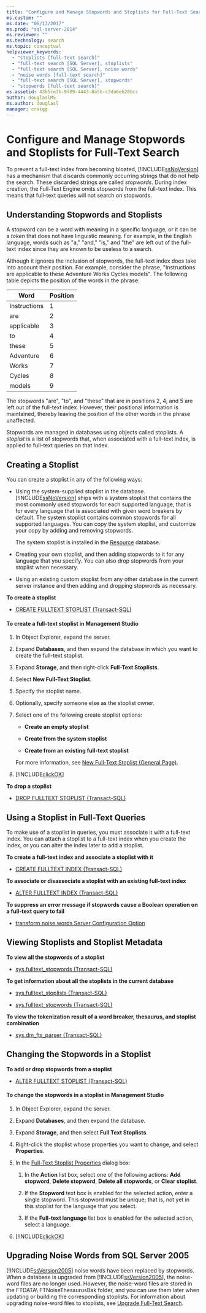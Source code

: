 ```yaml
---
title: "Configure and Manage Stopwords and Stoplists for Full-Text Search | Microsoft Docs"
ms.custom: ""
ms.date: "06/13/2017"
ms.prod: "sql-server-2014"
ms.reviewer: ""
ms.technology: search
ms.topic: conceptual
helpviewer_keywords: 
  - "stoplists [full-text search]"
  - "full-text search [SQL Server], stoplists"
  - "full-text search [SQL Server], noise words"
  - "noise words [full-text search]"
  - "full-text search [SQL Server], stopwords"
  - "stopwords [full-text search]"
ms.assetid: 43b5ce7b-9f09-4443-8a5b-c3da6eb28bcc
author: douglaslMS
ms.author: douglasl
manager: craigg
---
```

# Configure and Manage Stopwords and Stoplists for Full-Text Search
  To prevent a full-text index from becoming bloated, [!INCLUDE[ssNoVersion](../../includes/ssnoversion-md.md)] has a mechanism that discards commonly occurring strings that do not help the search. These discarded strings are called *stopwords*. During index creation, the Full-Text Engine omits stopwords from the full-text index. This means that full-text queries will not search on stopwords.  
  
##  <a name="understand"></a> Understanding Stopwords and Stoplists  
 A stopword can be a word with meaning in a specific language, or it can be a *token* that does not have linguistic meaning. For example, in the English language, words such as "a," "and," "is," and "the" are left out of the full-text index since they are known to be useless to a search.  
  
 Although it ignores the inclusion of stopwords, the full-text index does take into account their position. For example, consider the phrase, "Instructions are applicable to these Adventure Works Cycles models". The following table depicts the position of the words in the phrase:  
  
|Word|Position|  
|----------|--------------|  
|Instructions|1|  
|are|2|  
|applicable|3|  
|to|4|  
|these|5|  
|Adventure|6|  
|Works|7|  
|Cycles|8|  
|models|9|  
  
 The stopwords "are", "to", and "these" that are in positions 2, 4, and 5 are left out of the full-text index. However, their positional information is maintained, thereby leaving the position of the other words in the phrase unaffected.  
  
 Stopwords are managed in databases using objects called stoplists. A *stoplist* is a list of stopwords that, when associated with a full-text index, is applied to full-text queries on that index.  
  
  
##  <a name="creating"></a> Creating a Stoplist  
 You can create a stoplist in any of the following ways:  
  
-   Using the system-supplied stoplist in the database. [!INCLUDE[ssNoVersion](../../includes/ssnoversion-md.md)] ships with a system stoplist that contains the most commonly used stopwords for each supported language, that is for every language that is associated with given word breakers by default. The system stoplist contains common stopwords for all supported languages.  You can copy the system stoplist, and customize your copy by adding and removing stopwords.  
  
     The system stoplist is installed in the [Resource](../databases/resource-database.md) database.  
  
-   Creating your own stoplist, and then adding stopwords to it for any language that you specify. You can also drop stopwords from your stoplist when necessary.  
  
-   Using an existing custom stoplist from any other database in the current server instance and then adding and dropping stopwords as necessary.  
  
 **To create a stoplist**  
  
-   [CREATE FULLTEXT STOPLIST &#40;Transact-SQL&#41;](/sql/t-sql/statements/create-fulltext-stoplist-transact-sql)  
  
#### To create a full-text stoplist in Management Studio  
  
1.  In Object Explorer, expand the server.  
  
2.  Expand **Databases**, and then expand the database in which you want to create the full-text stoplist.  
  
3.  Expand **Storage**, and then right-click **Full-Text Stoplists**.  
  
4.  Select **New Full-Text Stoplist**.  
  
5.  Specify the stoplist name.  
  
6.  Optionally, specify someone else as the stoplist owner.  
  
7.  Select one of the following create stoplist options:  
  
    -   **Create an empty stoplist**  
  
    -   **Create from the system stoplist**  
  
    -   **Create from an existing full-text stoplist**  
  
     For more information, see [New Full-Text Stoplist &#40;General Page&#41;](../../integration-services/general-page-of-integration-services-designers-options.md).  
  
8.  [!INCLUDE[clickOK](../../../includes/clickok-md.md)]  
  
 **To drop a stoplist**  
  
-   [DROP FULLTEXT STOPLIST &#40;Transact-SQL&#41;](/sql/t-sql/statements/drop-fulltext-stoplist-transact-sql)  
  
  
##  <a name="queries"></a> Using a Stoplist in Full-Text Queries  
 To make use of a stoplist in queries, you must associate it with a full-text index. You can attach a stoplist to a full-text index when you create the index, or you can alter the index later to add a stoplist.  
  
 **To create a full-text index and associate a stoplist with it**  
  
-   [CREATE FULLTEXT INDEX &#40;Transact-SQL&#41;](/sql/t-sql/statements/create-fulltext-index-transact-sql)  
  
 **To associate or disassociate a stoplist with an existing full-text index**  
  
-   [ALTER FULLTEXT INDEX &#40;Transact-SQL&#41;](/sql/t-sql/statements/alter-fulltext-index-transact-sql)  
  
 **To suppress an error message if stopwords cause a Boolean operation on a full-text query to fail**  
  
-   [transform noise words Server Configuration Option](../../database-engine/configure-windows/transform-noise-words-server-configuration-option.md)  
  
  
##  <a name="viewing"></a> Viewing Stoplists and Stoplist Metadata  
 **To view all the stopwords of a stoplist**  
  
-   [sys.fulltext_stopwords &#40;Transact-SQL&#41;](/sql/relational-databases/system-catalog-views/sys-fulltext-stopwords-transact-sql)  
  
 **To get information about all the stoplists in the current database**  
  
-   [sys.fulltext_stoplists &#40;Transact-SQL&#41;](/sql/relational-databases/system-catalog-views/sys-fulltext-stoplists-transact-sql)  
  
-   [sys.fulltext_stopwords &#40;Transact-SQL&#41;](/sql/relational-databases/system-catalog-views/sys-fulltext-stopwords-transact-sql)  
  
 **To view the tokenization result of a word breaker, thesaurus, and stoplist combination**  
  
-   [sys.dm_fts_parser &#40;Transact-SQL&#41;](/sql/relational-databases/system-dynamic-management-views/sys-dm-fts-parser-transact-sql)  
  
  
##  <a name="change"></a> Changing the Stopwords in a Stoplist  
 **To add or drop stopwords from a stoplist**  
  
-   [ALTER FULLTEXT STOPLIST &#40;Transact-SQL&#41;](/sql/t-sql/statements/alter-fulltext-stoplist-transact-sql)  
  
#### To change the stopwords in a stoplist in Management Studio  
  
1.  In Object Explorer, expand the server.  
  
2.  Expand **Databases**, and then expand the database.  
  
3.  Expand **Storage**, and then select **Full Text Stoplists**.  
  
4.  Right-click the stoplist whose properties you want to change, and select **Properties**.  
  
5.  In the [Full-Text Stoplist Properties](../../database-engine/full-text-stoplist-properties.md) dialog box:  
  
    1.  In the **Action** list box, select one of the following actions: **Add stopword**, **Delete stopword**, **Delete all stopwords**, or **Clear stoplist**.  
  
    2.  If the **Stopword** text box is enabled for the selected action, enter a single stopword. This stopword must be unique; that is, not yet in this stoplist for the language that you select.  
  
    3.  If the **Full-text language** list box is enabled for the selected action, select a language.  
  
6.  [!INCLUDE[clickOK](../../../includes/clickok-md.md)]  
  
  
##  <a name="upgrade"></a> Upgrading Noise Words from SQL Server 2005  
 [!INCLUDE[ssVersion2005](../../../includes/ssversion2005-md.md)] noise words have been replaced by stopwords. When a database is upgraded from [!INCLUDE[ssVersion2005](../../../includes/ssversion2005-md.md)], the noise-word files are no longer used. However, the noise-word files are stored in the FTDATA\ FTNoiseThesaurusBak folder, and you can use them later when updating or building the corresponding stoplists. For information about upgrading noise-word files to stoplists, see [Upgrade Full-Text Search](upgrade-full-text-search.md).  
  
  
  
